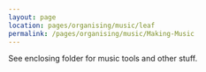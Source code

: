 ```yaml
---
layout: page
location: pages/organising/music/leaf
permalink: /pages/organising/music/Making-Music
---
```


See enclosing folder for music tools and other stuff.